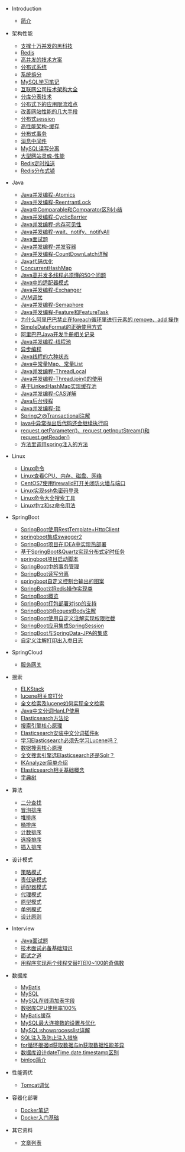 * Introduction
    * [简介](README.md)
* 架构性能
    - [支撑十万并发的黑科技](/架构性能/支撑十万并发的黑科技.md)
    - [Redis](/架构性能/Redis.md)
    - [高并发的技术方案](/架构性能/高并发的技术方案.md)
    - [分布式系统](/架构性能/分布式系统.md)
    - [系统拆分](/架构性能/系统拆分.md)
    - [MySQL学习笔记](/架构性能/MySQL学习笔记.md)
    - [互联网公司技术架构大全](/架构性能/互联网公司技术架构大全.md)
    - [分库分表技术](/架构性能/分库分表技术.md)
    - [分布式下的应用限流难点](/架构性能/分布式下的应用限流难点.md)
    - [改善网站性能的几大手段](/架构性能/改善网站性能的几大手段.md)
    - [分布式session](/架构性能/分布式session.md)
    - [高性能架构-缓存](/架构性能/高性能架构-缓存.md)
    - [分布式事务](/架构性能/分布式事务.md)
    - [消息中间件](/架构性能/消息中间件.md)
    - [MySQL读写分离](/架构性能/MySQL读写分离.md)
    - [大型网站灵魂-性能](/架构性能/大型网站灵魂-性能.md)
    - [Redis定时推送](/架构性能/Redis定时推送.md)
    - [Redis分布式锁](/架构性能/Redis分布式锁.md)
* Java
    - [Java并发编程-Atomics](/Java/Java并发编程-Atomics.md)
    - [Java并发编程-ReentrantLock](/Java/Java并发编程-ReentrantLock.md)
    - [Java中Comparable和Comparator区别小结](/Java/Java中Comparable和Comparator区别小结.md)
    - [Java并发编程-CyclicBarrier](/Java/Java并发编程-CyclicBarrier.md)
    - [Java并发编程-内存可见性](/Java/Java并发编程-内存可见性.md)
    - [Java并发编程-wait、notify、notifyAll](/Java/Java并发编程-wait、notify、notifyAll.md)
    - [Java面试题](/Java/Java面试题.md)
    - [Java并发编程-并发容器](/Java/Java并发编程-并发容器.md)
    - [Java并发编程-CountDownLatch详解](/Java/Java并发编程-CountDownLatch详解.md)
    - [Java代码优化](/Java/Java代码优化.md)
    - [ConcurrentHashMap](/Java/ConcurrentHashMap.md)
    - [Java高并发多线程必须懂的50个问题](/Java/Java高并发多线程必须懂的50个问题.md)
    - [Java中的适配器模式](/Java/Java中的适配器模式.md)
    - [Java并发编程-Exchanger](/Java/Java并发编程-Exchanger.md)
    - [JVM调优](/Java/JVM调优.md)
    - [Java并发编程-Semaphore](/Java/Java并发编程-Semaphore.md)
    - [Java并发编程-Feature和FeatureTask](/Java/Java并发编程-Feature和FeatureTask.md)
    - [为什么阿里巴巴禁止在foreach循环里进行元素的 remove、add 操作](/Java/禁止在foreach循环里进行元素的remove、add操作)
    - [SimpleDateFormat的正确使用方式](/Java/SimpleDateFormat的正确使用方式.md)
    - [阿里巴巴Java开发手册相关记录](/Java/阿里巴巴Java开发手册相关记录.md)
    - [Java并发编程-线程池](/Java/Java并发编程-线程池.md)
    - [异步编程](/Java/异步编程.md)
    - [Java线程的六种状态](/Java/Java线程的六种状态.md)
    - [Java中常量Map、常量List](/Java/Java中常量Map、常量List)
    - [Java并发编程-ThreadLocal](/Java/Java并发编程-ThreadLocal.md)
    - [Java并发编程-Thread.join()的使用](/Java/Java并发编程-Thread.join()的使用.md)
    - [基于LinkedHashMap实现缓存池](/Java/基于LinkedHashMap实现缓存池.md)
    - [Java并发编程-CAS详解](/Java/Java并发编程-CAS详解.md)
    - [Java后台线程](/Java/Java后台线程.md)
    - [Java并发编程-锁](/Java/Java并发编程-锁.md)
    - [Spring之@Transactional注解](/Java/Spring之@Transactional注解.md)
    - [java中异常抛出后代码还会继续执行吗](/Java/java中异常抛出后代码还会继续执行吗.md)
    - [request.getParameter()、request.getInputStream()和request.getReader()](/Java/request.getParameter()、request.getInputStream()和request.getReader().md)
    - [方法里调用spring注入的方法](/Java/方法里调用spring注入的方法.md)
* Linux
    - [Linux命令](/Linux/Linux命令.md)
    - [Linux查看CPU、内存、磁盘、网络](/Linux/Linux查看CPU、内存、磁盘、网络.md)
    - [CentOS7使用firewalld打开关闭防火墙与端口](/Linux/CentOS7使用firewalld打开关闭防火墙与端口.md)
    - [Linux实现ssh免密码登录](/Linux/Linux实现ssh免密码登录.md)
    - [Linux命令大全搜索工具](/Linux/Linux命令大全搜索工具.md)
    - [Linux中rz和sz命令用法](/Linux/Linux中rz和sz命令用法.md)
* SpringBoot
    - [SpringBoot使用RestTemplate+HttpClient](/SpringBoot/SpringBoot使用RestTemplate+HttpClient.md)
    - [springboot集成swagger2](/SpringBoot/springboot集成swagger2.md)
    - [SpringBoot项目在IDEA中实现热部署](/SpringBoot/SpringBoot项目在IDEA中实现热部署.md)
    - [基于SpringBoot&Quartz实现分布式定时任务](/SpringBoot/基于SpringBoot&Quartz实现分布式定时任务.md)
    - [springboot项目启动脚本](/SpringBoot/springboot项目启动脚本.md)
    - [SpringBoot中的事务管理](/SpringBoot/SpringBoot中的事务管理.md)
    - [SpringBoot读写分离](/SpringBoot/SpringBoot读写分离.md)
    - [springboot自定义控制台输出的图案](/SpringBoot/springboot自定义控制台输出的图案.md)
    - [SpringBoot对Redis操作实现类](/SpringBoot/SpringBoot对Redis操作实现类.md)
    - [SpringBoot概览](/SpringBoot/SpringBoot概览.md)
    - [SpringBoot打包部署对jsp的支持](/SpringBoot/SpringBoot打包部署对jsp的支持.md)
    - [SpringBoot@RequestBody注解](/SpringBoot/SpringBoot@RequestBody注解.md)
    - [SpringBoot使用自定义注解实现权限拦截](/SpringBoot/SpringBoot使用自定义注解实现权限拦截.md)
    - [SpringBoot应用集成SpringSession](/SpringBoot/SpringBoot应用集成SpringSession.md)
    - [SpringBoot与SpringData-JPA的集成](/SpringBoot/SpringBoot与SpringData-JPA的集成.md)
    - [自定义注解打印出入参日志](/SpringBoot/自定义注解打印出入参日志.md)

* SpringCloud
    - [服务网关](/SpringCloud/服务网关.md)
* 搜索
    - [ELKStack](/搜索/ELKStack.md)
    - [lucene相关度打分](/搜索/lucene相关度打分.md)
    - [全文检索及lucene如何实现全文检索](/搜索/全文检索及lucene如何实现全文检索.md)
    - [Java中文分词HanLP使用](/搜索/Java中文分词HanLP使用.md)
    - [Elasticsearch方法论](/搜索/Elasticsearch方法论.md)
    - [搜索引擎核心原理](/搜索/搜索引擎核心原理.md)
    - [Elasticsearch安装中文分词插件ik](/搜索/Elasticsearch安装中文分词插件ik.md)
    - [学习Elasticsearch必须先学习Lucene吗？](/搜索/学习Elasticsearch必须先学习Lucene吗？.md)
    - [数据搜索核心原理](/搜索/数据搜索核心原理.md)
    - [全文搜索引擎选Elasticsearch还是Solr？](/搜索/全文搜索引擎选Elasticsearch还是Solr？.md)
    - [IKAnalyzer简单介绍](/搜索/IKAnalyzer简单介绍.md)
    - [Elasticsearch相关基础概念](/搜索/Elasticsearch相关基础概念.md)
    - [字典树](/搜索/字典树.md)
* 算法
    - [二分查找](/算法/二分查找.md)
    - [冒泡排序](/算法/冒泡排序.md)
    - [堆排序](/算法/堆排序.md)
    - [桶排序](/算法/桶排序.md)
    - [计数排序](/算法/计数排序.md)
    - [选择排序](/算法/选择排序.md)
    - [插入排序](/算法/插入排序.md)
* 设计模式
    - [策略模式](/设计模式/策略模式.md)
    - [责任链模式](/设计模式/责任链模式.md)
    - [适配器模式](/设计模式/适配器模式.md)
    - [代理模式](/设计模式/代理模式.md)
    - [原型模式](/设计模式/原型模式.md)
    - [单例模式](/设计模式/单例模式.md)
    - [设计原则](/设计模式/设计原则.md)
* Interview
    - [Java面试题](/Interview/Java面试题1.md)
    - [技术面试必备基础知识](/Interview/技术面试必备基础知识.md)
    - [面试之道](/Interview/面试之道.md)
    - [用程序实现两个线程交替打印0~100的奇偶数](/Interview/用程序实现两个线程交替打印0~100的奇偶数.md)
* 数据库
    - [MyBatis](/数据库/MyBatis.md)
    - [MySQL](/数据库/MySQL.md)
    - [MySQL在线添加表字段](/数据库/MySQL在线添加表字段.md)
    - [数据库CPU使用率100%](/数据库/数据库CPU使用率100%.md)
    - [MyBatis缓存](/数据库/MyBatis缓存.md)
    - [MySQL最大连接数的设置与优化](/数据库/MySQL最大连接数的设置与优化.md)
    - [MySQL:showprocesslist详解](/数据库/MySQL:showprocesslist详解.md)
    - [SQL注入及防止注入措施](/数据库/SQL注入及防止注入措施.md)
    - [for循环根据id获取数据与in获取数据性能差异](/数据库/for循环根据id获取数据与in获取数据性能差异.md)
    - [数据库设计dateTime,date,timestamp区别](/数据库/数据库设计dateTime,date,timestamp区别.md)
    - [binlog简介](/数据库/binlog简介.md)
* 性能调优
    - [Tomcat调优](/性能调优/Tomcat调优.md)
* 容器化部署
    - [Docker笔记](/容器化部署/Docker笔记.md)
    - [Docker入门基础](/容器化部署/Docker入门基础.md)
* 其它资料
    - [文章列表](/其它资料)

